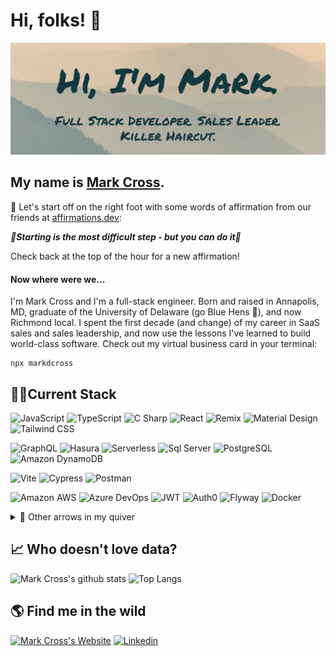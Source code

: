 # Hi, folks! 👋

[![Mark's GitHub Banner](./assets/banner2.png)](https://markdcross.dev)

## My name is [Mark Cross](https://markdcross.dev).

🧘 Let's start off on the right foot with some words of affirmation from our friends at [affirmations.dev](https://www.affirmations.dev/):

**_🌟Starting is the most difficult step - but you can do it🌟_**

Check back at the top of the hour for a new affirmation!

#### Now where were we...

I'm Mark Cross and I'm a full-stack engineer. Born and raised in Annapolis, MD, graduate of the University of Delaware (go Blue Hens 🐓), and now Richmond local. I spent the first decade (and change) of my career in SaaS sales and sales leadership, and now use the lessons I've learned to build world-class software. Check out my virtual business card in your terminal:

```
npx markdcross
```

## <g-emoji class="g-emoji" alias="man_technologist" fallback-src="https://github.githubassets.com/images/icons/emoji/unicode/1f468-1f4bb.png">👨‍💻</g-emoji>Current Stack

![JavaScript](https://img.shields.io/badge/Code-JavaScript-informational?style=flat&logo=javascript&logoColor=F2D5BB&color=F2D5BB&labelColor=163840)
![TypeScript](https://img.shields.io/badge/Code-TypeScript-informational?style=flat&logo=typescript&logoColor=F2D5BB&color=F2D5BB&labelColor=163840)
![C Sharp](https://img.shields.io/badge/Code-C%23-informational?style=flat&logo=csharp&logoColor=F2D5BB&color=F2D5BB&labelColor=163840)
![React](https://img.shields.io/badge/Code-React-informational?style=flat&logo=React&logoColor=F2D5BB&color=F2D5BB&labelColor=163840)
![Remix](https://img.shields.io/badge/Code-Remix-informational?style=flat&logo=Remix&logoColor=F2D5BB&color=F2D5BB&labelColor=163840)
![Material Design](https://img.shields.io/badge/Style-Material%20Design-informational?style=flat&logo=materialdesign&logoColor=F2D5BB&color=F2D5BB&labelColor=163840)
![Tailwind CSS](https://img.shields.io/badge/Style-TailWind%20CSS-informational?style=flat&logo=tailwindcss&logoColor=F2D5BB&color=F2D5BB&labelColor=163840)

![GraphQL](https://img.shields.io/badge/Tools-GraphQL-informational?style=flat&logo=graphql&logoColor=F2D5BB&color=F2D5BB&labelColor=163840)
![Hasura](https://img.shields.io/badge/Tools-Hasura-informational?style=flat&logo=hasura&logoColor=F2D5BB&color=F2D5BB&labelColor=163840)
![Serverless](https://img.shields.io/badge/Tools-Serverless-informational?style=flat&logo=serverless&logoColor=F2D5BB&color=F2D5BB&labelColor=163840)
![Sql Server](https://img.shields.io/badge/Data-SQL%20Server-informational?style=flat&logo=mysql&logoColor=F2D5BB&color=F2D5BB&labelColor=163840)
![PostgreSQL](https://img.shields.io/badge/Data-PostgreSQL-informational?style=flat&logo=postgresql&logoColor=F2D5BB&color=F2D5BB&labelColor=163840)
![Amazon DynamoDB](https://img.shields.io/badge/Data-DynamoDB-informational?style=flat&logo=amazondynamodb&logoColor=F2D5BB&color=F2D5BB&labelColor=163840)

![Vite](https://img.shields.io/badge/Test-Vite-informational?style=flat&logo=vite&logoColor=F2D5BB&color=F2D5BB&labelColor=163840)
![Cypress](https://img.shields.io/badge/Test-Cypress-informational?style=flat&logo=cypress&logoColor=F2D5BB&color=F2D5BB&labelColor=163840)
![Postman](https://img.shields.io/badge/Test-Postman-informational?style=flat&logo=postman&logoColor=F2D5BB&color=F2D5BB&labelColor=163840)

![Amazon AWS](https://img.shields.io/badge/Tools-Amazon%20AWS-informational?style=flat&logo=amazonaws&logoColor=F2D5BB&color=F2D5BB&labelColor=163840)
![Azure DevOps](https://img.shields.io/badge/Tools-Azure%20DevOps-informational?style=flat&logo=azuredevops&logoColor=F2D5BB&color=F2D5BB&labelColor=163840)
![JWT](https://img.shields.io/badge/Tools-JSON%20Web%20Tokens-informational?style=flat&logo=jsonwebtokens&logoColor=F2D5BB&color=F2D5BB&labelColor=163840)
![Auth0](https://img.shields.io/badge/Tools-Auth0-informational?style=flat&logo=auth0&logoColor=F2D5BB&color=F2D5BB&labelColor=163840)
![Flyway](https://img.shields.io/badge/Tools-Flyway-informational?style=flat&logo=flyway&logoColor=F2D5BB&color=F2D5BB&labelColor=163840)
![Docker](https://img.shields.io/badge/Tools-Docker-informational?style=flat&logo=docker&logoColor=F2D5BB&color=F2D5BB&labelColor=163840)

<details>
<summary>🏹 Other arrows in my quiver </summary>

![AWS Lambda](https://img.shields.io/badge/AWS-Lambda-informational?style=flat&logo=awslambda&logoColor=F2D5BB&color=F2D5BB&labelColor=163840)
![Amazon API Gateway](https://img.shields.io/badge/AWS-API%20Gateway-informational?style=flat&logo=amazonapigateway&logoColor=F2D5BB&color=F2D5BB&labelColor=163840)
![Amazon CloudWatch](https://img.shields.io/badge/AWS-CloudWatch-informational?style=flat&logo=amazoncloudwatch&logoColor=F2D5BB&color=F2D5BB&labelColor=163840)
![Amazon S3](https://img.shields.io/badge/AWS-S3-informational?style=flat&logo=amazons3&logoColor=F2D5BB&color=F2D5BB&labelColor=163840)
![Amazon OpenSearch](https://img.shields.io/badge/AWS-OpeSearch-informational?style=flat&logo=opensearch&logoColor=F2D5BB&color=F2D5BB&labelColor=163840)
![Amazon SQS](https://img.shields.io/badge/AWS-SQS-informational?style=flat&logo=amazonsqs&logoColor=F2D5BB&color=F2D5BB&labelColor=163840)
![Amazon EC2](https://img.shields.io/badge/AWS-EC2-informational?style=flat&logo=amazonec2&logoColor=F2D5BB&color=F2D5BB&labelColor=163840)

![jQuery](https://img.shields.io/badge/Code-jQuery-informational?style=flat&logo=jQuery&logoColor=F2D5BB&color=F2D5BB&labelColor=163840)
![HTML](https://img.shields.io/badge/Code-HTML-informational?style=flat&logo=html5&logoColor=F2D5BB&color=F2D5BB&labelColor=163840)
![CSS](https://img.shields.io/badge/Code-CSS-informational?style=flat&logo=css3&logoColor=F2D5BB&Color=F2D5BB&color=F2D5BB&labelColor=163840)
![Bootstrap](https://img.shields.io/badge/Style-Bootstrap-informational?style=flat&logo=bootstrap&logoColor=F2D5BB&color=F2D5BB&labelColor=163840)
![Bulma](https://img.shields.io/badge/Style-Bulma-informational?style=flat&logo=Bulma&logoColor=F2D5BB&color=F2D5BB&labelColor=163840)
![Lit](https://img.shields.io/badge/Style-Lit-informational?style=flat&logo=lit&logoColor=F2D5BB&color=F2D5BB&labelColor=163840)
![Handlebars](https://img.shields.io/badge/Code-Handlebars-informational?style=flat&logo=handlebarsdotjs&logoColor=F2D5BB&color=F2D5BB&labelColor=163840)
![EJS](https://img.shields.io/badge/Code-EJS-informational?style=flat&logo=ejs-js&logoColor=F2D5BB&color=F2D5BB&labelColor=163840)
![Jest](https://img.shields.io/badge/Test-Jest-informational?style=flat&logo=Jest&logoColor=F2D5BB&color=F2D5BB&labelColor=163840)

![Node](https://img.shields.io/badge/Code-Node.js-informational?style=flat&logo=node.js&logoColor=F2D5BB&color=F2D5BB&labelColor=163840)
![Express.js](https://img.shields.io/badge/Code-Express.js-informational?style=flat&logo=express&logoColor=F2D5BB&color=F2D5BB&labelColor=163840)
![Firebase](https://img.shields.io/badge/Tools-Firebase-informational?style=flat&logo=Firebase&logoColor=F2D5BB&color=F2D5BB&labelColor=163840)
![Electron](https://img.shields.io/badge/Tools-Electron-informational?style=flat&logo=electron&logoColor=F2D5BB&color=F2D5BB&labelColor=163840)
![MySQL](https://img.shields.io/badge/Data-MySQL-informational?style=flat&logo=mysql&logoColor=F2D5BB&color=F2D5BB&labelColor=163840)
![Sequelize](https://img.shields.io/badge/Tools-Sequelize-informational?style=flat&logo=sequelize&logoColor=F2D5BB&color=F2D5BB&labelColor=163840)
![MongoDB](https://img.shields.io/badge/Database-MongoDB-informational?style=flat&logo=mongodb&logoColor=F2D5BB&color=F2D5BB&labelColor=163840)
![Mongoose](https://img.shields.io/badge/Tools-mongoose-informational?style=flat&logo=mongoose&logoColor=F2D5BB&color=F2D5BB&labelColor=163840)
![Webpack](https://img.shields.io/badge/Tools-Webpack-informational?style=flat&logo=webpack&logoColor=F2D5BB&color=F2D5BB&labelColor=163840)
![NPM](https://img.shields.io/badge/Tools-NPM-informational?style=flat&logo=NPM&logoColor=F2D5BB&color=F2D5BB&labelColor=163840)

![Github](https://img.shields.io/badge/Tools-GitHub-informational?style=flat&logo=Github&logoColor=F2D5BB&color=F2D5BB&labelColor=163840)
![Heroku](https://img.shields.io/badge/Tools-Heroku-informational?style=flat&logo=Heroku&logoColor=F2D5BB&color=F2D5BB&labelColor=163840)
![Netlify](https://img.shields.io/badge/Tools-Netlify-informational?style=flat&logo=Netlify&logoColor=F2D5BB&color=F2D5BB&labelColor=163840)
![DigitalOcean](https://img.shields.io/badge/Tools-DigitalOcean-informational?style=flat&logo=digitalocean&logoColor=F2D5BB&color=F2D5BB&labelColor=163840)
![Figma](https://img.shields.io/badge/Tools-Figma-informational?style=flat&logo=figma&logoColor=F2D5BB&color=F2D5BB&labelColor=163840)

</details>

## 📈 Who doesn't love data?

![Mark Cross's github stats](https://github-readme-stats.vercel.app/api?username=markdcross&show_icons=true&title_color=F2D5BB&icon_color=F2D5BB&text_color=F2D5BB&bg_color=163840&hide_border=true)
![Top Langs](https://github-readme-stats.vercel.app/api/top-langs/?username=markdcross&title_color=F2D5BB&icon_color=F2D5BB&text_color=F2D5BB&bg_color=163840&hide_border=true&layout=compact)

## 🌎 Find me in the wild

[![Mark Cross's Website](https://img.icons8.com/bubbles/50/000000/domain.png)](https://markdcross.dev) [![Linkedin](https://img.icons8.com/officel/40/000000/linkedin.png)](https://www.linkedin.com/in/markdcross/)

<!--
**markdcross/markdcross** is a ✨ _special_ ✨ repository because its `README.md` (this file) appears on your GitHub profile.
<img src=""/>